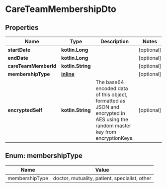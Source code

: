 
# CareTeamMembershipDto

## Properties
Name | Type | Description | Notes
------------ | ------------- | ------------- | -------------
**startDate** | **kotlin.Long** |  |  [optional]
**endDate** | **kotlin.Long** |  |  [optional]
**careTeamMemberId** | **kotlin.String** |  |  [optional]
**membershipType** | [**inline**](#MembershipTypeEnum) |  |  [optional]
**encryptedSelf** | **kotlin.String** | The base64 encoded data of this object, formatted as JSON and encrypted in AES using the random master key from encryptionKeys. |  [optional]


<a name="MembershipTypeEnum"></a>
## Enum: membershipType
Name | Value
---- | -----
membershipType | doctor, mutuality, patient, specialist, other



